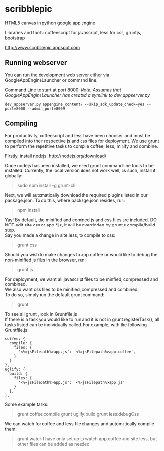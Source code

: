 scribblepic
===========

HTML5 canvas in python google app engine

Libraries and tools: coffeescript for javascript, less for css, gruntjs, bootstrap

http://www.scribblepic.appspot.com

## Running webserver ##
You can run the development web server either via GoogleAppEngineLauncher or command line.

Command Line to start at port 8000:
*Note: Assumes that GoogleAppEngineLauncher has created a symlink to dev_appserver.py* 

	dev_appserver.py appengine_content/ --skip_sdk_update_check=yes --port=8000 --admin_port=8009

    
## Compiling ##
For productivity, coffeescript and less have been choosen and 
must be compiled into their respective js and css files for deployment.
We use grunt to perform the repetitive tasks to compile coffee, less, minify and combine.

Firstly, install nodejs: http://nodejs.org/download/

Once nodejs has been installed, we need grunt command line tools to be installed.
Currently, the local version does not work well, as such, install it globally:
> sudo npm install -g grunt-cli

Next, we will automatically download the required plugins
listed in our package.json. To do this, where package.json resides, run:
> npm install

  
Yay! By default, the minified and comined js and css files are included.
DO NOT edit site.css or app.*.js, it will be overridden by grunt's compile/build step.   
Say you made a change in site.less, to compile to css:
> grunt css

Should you wish to make changes to app.coffee or would like to 
debug the non-minified js files in the browser, run:  
> grunt js

For deployment, we want all javascript files to be minfied, compressed and combined.   
We also want css files to be minified, compressed and combined.   
To do so, simply run the default grunt command:
> grunt

To see all grunt <commands>, look in Gruntfile.js   
If there is a task you would like to run and it is not in grunt.registerTask(), 
all tasks listed can be individually called. For example, with the following Gruntfile.js:

    coffee: {
      compile: {
        files: {
          '<%=jsFilepath%>app.js': '<%=jsFilepath%>app.coffee', 
        }
      }
    },
    uglify: {
      build: {
        files: {
          '<%=jsFilepath%>app.js': '<%=jsFilepath%>app.js'
        }
      },
    },

Some example tasks:
> grunt coffee:compile
> grunt uglify:build
> grunt less:debugCss

We can watch for coffee and less file changes and automatically compile them:
> grunt watch
I have only set up to watch app.coffee and site.less, but other files can be added as needed